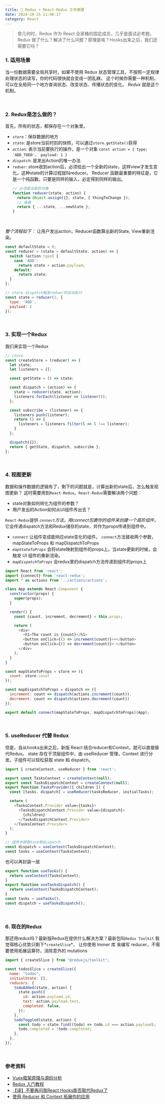 ```yaml
---
title: 🤔 Redux + React-Redux 工作原理
date: 2024-10-25 11:48:17
category: React
---
```


> 曾几何时，Redux 作为 React 全家桶的固定成员，几乎是面试必考题。Redux 做了什么？解决了什么问题？原理是啥？Hooks出来之后，我们还需要它吗？

### 1. 适用场景
当一份数据需要全局共享时，如果不使用 Redux 状态管理工具，不按照一定规律处理状态的读写，你的代码很快就会变成一团乱麻。
这个时候你需要一种机制，可以在全局同一个地方查询状态、改变状态、传播状态的变化。
*Redux* 就是这个机制。

<br/>

### 2. Redux是怎么做的？
首先，所有的状态，都保存在一个对象里。
- *`store`*：保存数据的地方
- *`state`*: 是store当前时刻的快照，可以通过`store.getState()`获得
- *`action`*: 表示当前要执行的操作，是一个对象 `const action = { type: 'ADD_TODO'， payload: 1 }`
- *`dispatch`*: 是发出Action的唯一办法
- *`reduer`*: store收到action后，必须给出一个全新的state，这样view才发生变化。这种state的计算过程就叫reducer。
  Reducer 函数最重要的特征是，它是一个纯函数。只要是同样的输入，必定得到同样的输出。
  ```js
  // 必须是全新的对象
  function reducer(state, action) {
    return Object.assign({}, state, { thingToChange });
    // 或者
    return { ...state, ...newState };
  }
  ```
<!-- - *`subscribe`*: Store 允许使用store.subscribe方法设置监听函数，一旦 State 发生变化，就自动执行这个函数。 -->

<br/>

*整个流程如下：*
让用户发出action，Reducer函数算出新的State, View重新渲染。
```js
const defaultState = 0;
const reducer = (state = defaultState, action) => {
  switch (action.type) {
    case 'ADD':
      return state + action.payload;
    default: 
      return state;
  }
};

// store.dispatch触发reduer的自动执行
const state = reducer(1, {
  type: 'ADD',
  payload: 2
});
```

<br/>

### 3. 实现一个Redux
我们来实现一个Redux
```js
// store
const createStore = (reducer) => {
  let state;
  let listeners = [];

  const getState = () => state;

  const dispatch = (action) => {
    state = reducer(state, action);
    listeners.forEach(listener => listener());
  };

  const subscribe = (listener) => {
    listeners.push(listener);
    return () => {
      listeners = listeners.filter(l => l !== listener);
    }
  };

  dispatch({});
  return { getState, dispatch, subscribe };
};

```

<br/>

### 4. 视图更新
数据和操作数据的逻辑有了，剩下的问题就是，计算出新的state后，怎么触发视图更新？
这时需要用到`React-Redux`。`React-Redux`需要解决两个问题：
- state对象如何转化为组件的参数？
- 用户发出的Action如何从UI组件传出去？


`React-Redux`提供 *`connect`*方法，用connect包裹你的组件来创建一个*高阶组件*，它会传递dispatch方法和Redux储存的state，并作为props传递到组件中。

- *`connect`*
让组件变成能响应state变化的组件。
`connect`方法接收两个参数，mapStateToProps 和 mapDispatchToProps
- *`mapStateToProps`*
会将state映射到组件的props上。当state更新的时候，会触发 UI 组件的重新渲染。
- *`mapDispatchToProps`*
会redux里的dispatch方法传递到组件的props上

```js
import React from 'react';
import {connect} from 'react-redux';
import * as actions from '../actions/actions';

class App extends React.Component {
  constructor(props) {
    super(props);
  }

  render() {
    const {count, increment, decrement} = this.props;

    return (
      <div>
        <h1>The count is {count}</h1>
        <button onClick={() => increment(count)}>+</button>
        <button onClick={() => decrement(count)}>-</button>
      </div>
    );
  }
}

const mapStateToProps = store => ({
  count: store.count
});

const mapDispatchToProps = dispatch => ({
  increment: count => dispatch(actions.increment(count)),
  decrement: count => dispatch(actions.decrement(count))
});

export default connect(mapStateToProps, mapDispatchToProps)(App);
```

<br/>


### 5. useReducer 代替 Redux
但是，自从hooks出来之后，新版 React 结合reducer和Context，就可以直接替代Redux。
state 存在于顶层组件中，由 useReducer 管理，Context 进行分发。子组件可以轻松获取 state 和 dispatch。
```js
import { createContext, useReducer } from 'react';

export const TasksContext = createContext(null);
export const TasksDispatchContext = createContext(null);
export function TasksProvider({ children }) {
  const [tasks, dispatch] = useReducer(tasksReducer, initialTasks);

  return (
    <TasksContext.Provider value={tasks}>
      <TasksDispatchContext.Provider value={dispatch}>
        {children}
      </TasksDispatchContext.Provider>
    </TasksContext.Provider>
  );
}

// 组件中获取task和dispatch
const dispatch = useContext(TasksDispatchContext);
const tasks = useContext(TasksContext);
```
也可以再封装一层
```js
export function useTasks() {
  return useContext(TasksContext);
}
export function useTasksDispatch() {
  return useContext(TasksDispatchContext);
}
const tasks = useTasks();
const dispatch = useTasksDispatch();
```

<br/>

### 6. 现在的Redux
那还用redux吗？最新版Redux在提供什么解决方案？最新包叫`Redux Toolkit`
我觉得核心优势只剩下*`createSlice`*， 让你使用 Immer 库 来编写 reducer，不需要使用拓展运算符，消除意外的 mutations
```js
import { createSlice } from "@reduxjs/toolkit";

const todosSlice = createSlice({
  name: "todos",
  initialState: [],
  reducers: {
    todoAdded(state, action) {
      state.push({
        id: action.payload.id,
        text: action.payload.text,
        completed: false,
      });
    },
    todoToggled(state, action) {
      const todo = state.find((todo) => todo.id === action.payload);
      todo.completed = !todo.completed;
    },
  },
});
```

<br/>

### 参考资料
- [Vuex框架原理与源码分析](https://tech.meituan.com/2017/04/27/vuex-code-analysis.html)
- [Redux 入门教程](https://www.ruanyifeng.com/blog/2016/09/redux_tutorial_part_one_basic_usages.html)
- [【译】不要再问我React Hooks能否取代Redux了](https://juejin.cn/post/6844903934801215501?searchId=2025022315432084B513C608EBE9B0422F)
- [使用 Reducer 和 Context 拓展你的应用](https://react.docschina.org/learn/scaling-up-with-reducer-and-context)